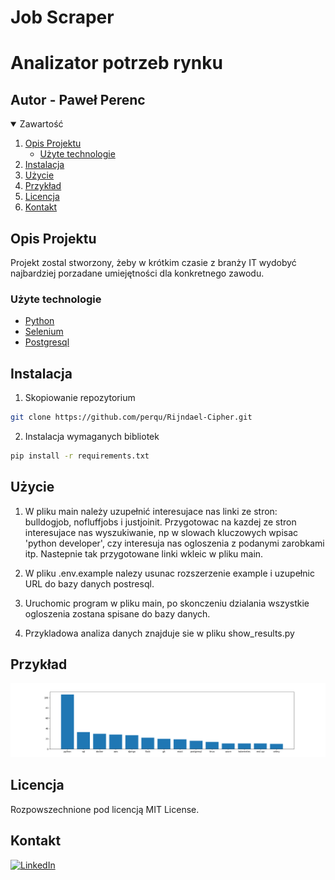 Job Scraper
=======
# Analizator potrzeb rynku

## Autor - Paweł Perenc


<!-- Zawartość -->
<details open="open">
  <summary>Zawartość</summary>
  <ol>
    <li>
      <a href="#opis-projektu">Opis Projektu</a>
      <ul>
        <li><a href="#użyte-technologie">Użyte technologie</a></li>
      </ul>
    </li>
    <li>
      <a href="#instalacja">Instalacja</a>
    </li>
    <li><a href="#użycie">Użycie</a></li>
    <li><a href="#przykład">Przykład</a></li>
    <li><a href="#licencja">Licencja</a></li>
    <li><a href="#kontakt">Kontakt</a></li>
  </ol>
</details>

<!-- ABOUT THE PROJECT -->
## Opis Projektu

Projekt zostal stworzony, żeby w krótkim czasie z branży IT wydobyć najbardziej porzadane umiejętności dla konkretnego zawodu.

### Użyte technologie

* [Python](https://www.python.org/)
* [Selenium](https://selenium-python.readthedocs.io/)
* [Postgresql](https://www.postgresql.org/)

## Instalacja

1. Skopiowanie repozytorium
  ```sh
  git clone https://github.com/perqu/Rijndael-Cipher.git
  ``` 
2. Instalacja wymaganych bibliotek
  ```sh
  pip install -r requirements.txt
  ``` 
  
  
## Użycie
  1. W pliku main należy uzupełnić interesujace nas linki ze stron: bulldogjob, nofluffjobs i justjoinit. Przygotowac na kazdej ze stron interesujace nas wyszukiwanie, np w slowach kluczowych wpisac 'python developer', czy interesuja nas ogloszenia z podanymi zarobkami itp. Nastepnie tak przygotowane linki wkleic w pliku main.

  2. W pliku .env.example nalezy usunac rozszerzenie example i uzupełnic URL do bazy danych postresql.

  3. Uruchomic program w pliku main, po skonczeniu dzialania wszystkie ogloszenia zostana spisane do bazy danych.

  4. Przykladowa analiza danych znajduje sie w pliku show_results.py

## Przykład

![alt text](https://github.com/perqu/Job-Scraper/blob/main/imgs/wykres.png)

## Licencja

Rozpowszechnione pod licencją MIT License.

## Kontakt
[![LinkedIn][linkedin-shield]][linkedin-url]

<!-- MARKDOWN LINKS & IMAGES -->
<!-- https://www.markdownguide.org/basic-syntax/#reference-style-links -->
[linkedin-shield]: https://img.shields.io/badge/-LinkedIn-black.svg?style=for-the-badge&logo=linkedin&colorB=555
[linkedin-url]: https://www.linkedin.com/in/pawe%C5%82-perenc-51b39315a/
[product-screenshot]: images/screenshot.png
